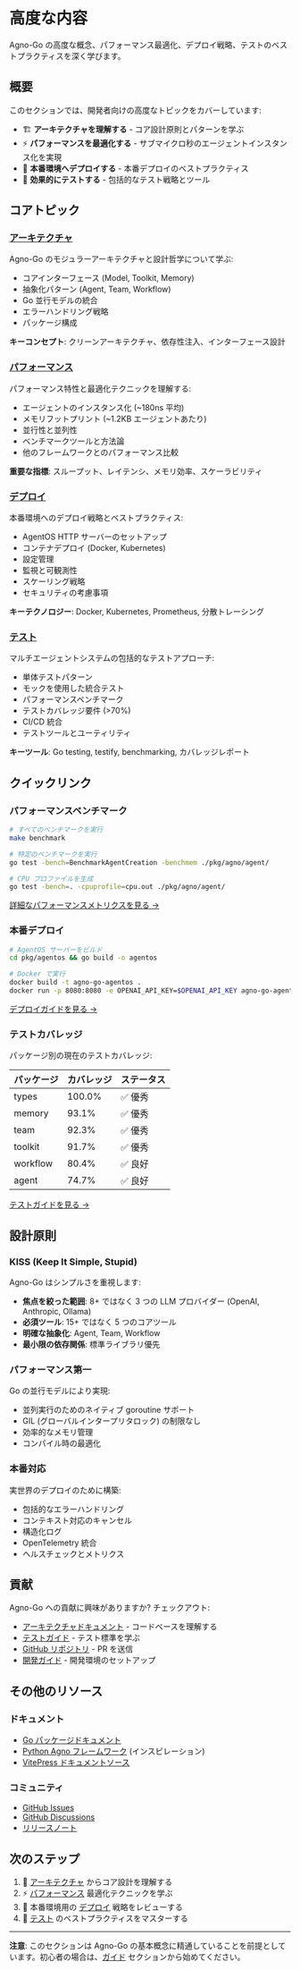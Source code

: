 # 高度な内容

Agno-Go の高度な概念、パフォーマンス最適化、デプロイ戦略、テストのベストプラクティスを深く学びます。

## 概要

このセクションでは、開発者向けの高度なトピックをカバーしています:

- 🏗️ **アーキテクチャを理解する** - コア設計原則とパターンを学ぶ
- ⚡ **パフォーマンスを最適化する** - サブマイクロ秒のエージェントインスタンス化を実現
- 🚀 **本番環境へデプロイする** - 本番デプロイのベストプラクティス
- 🧪 **効果的にテストする** - 包括的なテスト戦略とツール

## コアトピック

### [アーキテクチャ](/ja/advanced/architecture)

Agno-Go のモジュラーアーキテクチャと設計哲学について学ぶ:

- コアインターフェース (Model, Toolkit, Memory)
- 抽象化パターン (Agent, Team, Workflow)
- Go 並行モデルの統合
- エラーハンドリング戦略
- パッケージ構成

**キーコンセプト**: クリーンアーキテクチャ、依存性注入、インターフェース設計

### [パフォーマンス](/ja/advanced/performance)

パフォーマンス特性と最適化テクニックを理解する:

- エージェントのインスタンス化 (~180ns 平均)
- メモリフットプリント (~1.2KB エージェントあたり)
- 並行性と並列性
- ベンチマークツールと方法論
- 他のフレームワークとのパフォーマンス比較

**重要な指標**: スループット、レイテンシ、メモリ効率、スケーラビリティ

### [デプロイ](/ja/advanced/deployment)

本番環境へのデプロイ戦略とベストプラクティス:

- AgentOS HTTP サーバーのセットアップ
- コンテナデプロイ (Docker, Kubernetes)
- 設定管理
- 監視と可観測性
- スケーリング戦略
- セキュリティの考慮事項

**キーテクノロジー**: Docker, Kubernetes, Prometheus, 分散トレーシング

### [テスト](/ja/advanced/testing)

マルチエージェントシステムの包括的なテストアプローチ:

- 単体テストパターン
- モックを使用した統合テスト
- パフォーマンスベンチマーク
- テストカバレッジ要件 (>70%)
- CI/CD 統合
- テストツールとユーティリティ

**キーツール**: Go testing, testify, benchmarking, カバレッジレポート

## クイックリンク

### パフォーマンスベンチマーク

```bash
# すべてのベンチマークを実行
make benchmark

# 特定のベンチマークを実行
go test -bench=BenchmarkAgentCreation -benchmem ./pkg/agno/agent/

# CPU プロファイルを生成
go test -bench=. -cpuprofile=cpu.out ./pkg/agno/agent/
```

[詳細なパフォーマンスメトリクスを見る →](/ja/advanced/performance)

### 本番デプロイ

```bash
# AgentOS サーバーをビルド
cd pkg/agentos && go build -o agentos

# Docker で実行
docker build -t agno-go-agentos .
docker run -p 8080:8080 -e OPENAI_API_KEY=$OPENAI_API_KEY agno-go-agentos
```

[デプロイガイドを見る →](/ja/advanced/deployment)

### テストカバレッジ

パッケージ別の現在のテストカバレッジ:

| パッケージ | カバレッジ | ステータス |
|---------|----------|--------|
| types | 100.0% | ✅ 優秀 |
| memory | 93.1% | ✅ 優秀 |
| team | 92.3% | ✅ 優秀 |
| toolkit | 91.7% | ✅ 優秀 |
| workflow | 80.4% | ✅ 良好 |
| agent | 74.7% | ✅ 良好 |

[テストガイドを見る →](/ja/advanced/testing)

## 設計原則

### KISS (Keep It Simple, Stupid)

Agno-Go はシンプルさを重視します:

- **焦点を絞った範囲**: 8+ ではなく 3 つの LLM プロバイダー (OpenAI, Anthropic, Ollama)
- **必須ツール**: 15+ ではなく 5 つのコアツール
- **明確な抽象化**: Agent, Team, Workflow
- **最小限の依存関係**: 標準ライブラリ優先

### パフォーマンス第一

Go の並行モデルにより実現:

- 並列実行のためのネイティブ goroutine サポート
- GIL (グローバルインタープリタロック) の制限なし
- 効率的なメモリ管理
- コンパイル時の最適化

### 本番対応

実世界のデプロイのために構築:

- 包括的なエラーハンドリング
- コンテキスト対応のキャンセル
- 構造化ログ
- OpenTelemetry 統合
- ヘルスチェックとメトリクス

## 貢献

Agno-Go への貢献に興味がありますか? チェックアウト:

- [アーキテクチャドキュメント](/ja/advanced/architecture) - コードベースを理解する
- [テストガイド](/ja/advanced/testing) - テスト標準を学ぶ
- [GitHub リポジトリ](https://github.com/rexleimo/agno-Go) - PR を送信
- [開発ガイド](https://github.com/rexleimo/agno-Go/blob/main/CLAUDE.md) - 開発環境のセットアップ

## その他のリソース

### ドキュメント

- [Go パッケージドキュメント](https://pkg.go.dev/github.com/rexleimo/agno-Go)
- [Python Agno フレームワーク](https://github.com/agno-agi/agno) (インスピレーション)
- [VitePress ドキュメントソース](https://github.com/rexleimo/agno-Go/tree/main/website)

### コミュニティ

- [GitHub Issues](https://github.com/rexleimo/agno-Go/issues)
- [GitHub Discussions](https://github.com/rexleimo/agno-Go/discussions)
- [リリースノート](/ja/release-notes)

## 次のステップ

1. 📖 [アーキテクチャ](/ja/advanced/architecture) からコア設計を理解する
2. ⚡ [パフォーマンス](/ja/advanced/performance) 最適化テクニックを学ぶ
3. 🚀 本番環境用の [デプロイ](/ja/advanced/deployment) 戦略をレビューする
4. 🧪 [テスト](/ja/advanced/testing) のベストプラクティスをマスターする

---

**注意**: このセクションは Agno-Go の基本概念に精通していることを前提としています。初心者の場合は、[ガイド](/ja/guide/) セクションから始めてください。

